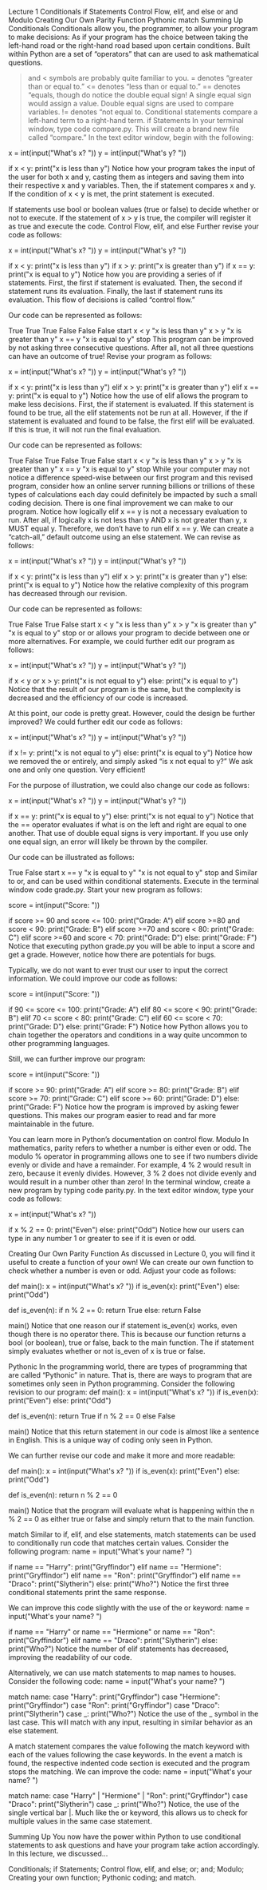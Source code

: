 Lecture 1
Conditionals
if Statements
Control Flow, elif, and else
or
and
Modulo
Creating Our Own Parity Function
Pythonic
match
Summing Up
Conditionals
Conditionals allow you, the programmer, to allow your program to make decisions: As if your program has the choice between taking the left-hand road or the right-hand road based upon certain conditions.
Built within Python are a set of “operators” that can are used to ask mathematical questions.
> and < symbols are probably quite familiar to you.
>= denotes “greater than or equal to.”
<= denotes “less than or equal to.”
== denotes “equals, though do notice the double equal sign! A single equal sign would assign a value. Double equal signs are used to compare variables.
!= denotes “not equal to.
Conditional statements compare a left-hand term to a right-hand term.
if Statements
In your terminal window, type code compare.py. This will create a brand new file called “compare.”
In the text editor window, begin with the following:

x = int(input("What's x? "))
y = int(input("What's y? "))

if x < y:
    print("x is less than y")
Notice how your program takes the input of the user for both x and y, casting them as integers and saving them into their respective x and y variables. Then, the if statement compares x and y. If the condition of x < y is met, the print statement is executed.

If statements use bool or boolean values (true or false) to decide whether or not to execute. If the statement of x > y is true, the compiler will register it as true and execute the code.
Control Flow, elif, and else
Further revise your code as follows:

x = int(input("What's x? "))
y = int(input("What's y? "))

if x < y:
    print("x is less than y")
if x > y:
    print("x is greater than y")
if x == y:
    print("x is equal to y")
Notice how you are providing a series of if statements. First, the first if statement is evaluated. Then, the second if statement runs its evaluation. Finally, the last if statement runs its evaluation. This flow of decisions is called “control flow.”

Our code can be represented as follows:

True
True
True
False
False
False
start
x < y
"x is less than y"
x > y
"x is greater than y"
x == y
"x is equal to y"
stop
This program can be improved by not asking three consecutive questions. After all, not all three questions can have an outcome of true! Revise your program as follows:

x = int(input("What's x? "))
y = int(input("What's y? "))

if x < y:
    print("x is less than y")
elif x > y:
    print("x is greater than y")
elif x == y:
    print("x is equal to y")
Notice how the use of elif allows the program to make less decisions. First, the if statement is evaluated. If this statement is found to be true, all the elif statements not be run at all. However, if the if statement is evaluated and found to be false, the first elif will be evaluated. If this is true, it will not run the final evaluation.

Our code can be represented as follows:

True
False
True
False
True
False
start
x < y
"x is less than y"
x > y
"x is greater than y"
x == y
"x is equal to y"
stop
While your computer may not notice a difference speed-wise between our first program and this revised program, consider how an online server running billions or trillions of these types of calculations each day could definitely be impacted by such a small coding decision.
There is one final improvement we can make to our program. Notice how logically elif x == y is not a necessary evaluation to run. After all, if logically x is not less than y AND x is not greater than y, x MUST equal y. Therefore, we don’t have to run elif x == y. We can create a “catch-all,” default outcome using an else statement. We can revise as follows:

x = int(input("What's x? "))
y = int(input("What's y? "))

if x < y:
    print("x is less than y")
elif x > y:
    print("x is greater than y")
else:
    print("x is equal to y")
Notice how the relative complexity of this program has decreased through our revision.

Our code can be represented as follows:

True
False
True
False
start
x < y
"x is less than y"
x > y
"x is greater than y"
"x is equal to y"
stop
or
or allows your program to decide between one or more alternatives. For example, we could further edit our program as follows:

x = int(input("What's x? "))
y = int(input("What's y? "))

if x < y or x > y:
    print("x is not equal to y")
else:
    print("x is equal to y")
Notice that the result of our program is the same, but the complexity is decreased and the efficiency of our code is increased.

At this point, our code is pretty great. However, could the design be further improved? We could further edit our code as follows:

x = int(input("What's x? "))
y = int(input("What's y? "))

if x != y:
    print("x is not equal to y")
else:
    print("x is equal to y")
Notice how we removed the or entirely, and simply asked “is x not equal to y?” We ask one and only one question. Very efficient!

For the purpose of illustration, we could also change our code as follows:

x = int(input("What's x? "))
y = int(input("What's y? "))

if x == y:
    print("x is equal to y")
else:
    print("x is not equal to y")
Notice that the == operator evaluates if what is on the left and right are equal to one another. That use of double equal signs is very important. If you use only one equal sign, an error will likely be thrown by the compiler.

Our code can be illustrated as follows:

True
False
start
x == y
"x is equal to y"
"x is not equal to y"
stop
and
Similar to or, and can be used within conditional statements.
Execute in the terminal window code grade.py. Start your new program as follows:

score = int(input("Score: "))

if score >= 90 and score <= 100:
    print("Grade: A")
elif score >=80 and score < 90:
    print("Grade: B")
elif score >=70 and score < 80:
    print("Grade: C")
elif score >=60 and score < 70:
    print("Grade: D")
else:
    print("Grade: F")
Notice that executing python grade.py you will be able to input a score and get a grade. However, notice how there are potentials for bugs.

Typically, we do not want to ever trust our user to input the correct information. We could improve our code as follows:

  score = int(input("Score: "))

  if 90 <= score <= 100:
      print("Grade: A")
  elif 80 <= score < 90:
      print("Grade: B")
  elif 70 <= score < 80:
      print("Grade: C")
  elif 60 <= score < 70:
      print("Grade: D")
  else:
      print("Grade: F")
Notice how Python allows you to chain together the operators and conditions in a way quite uncommon to other programming languages.

Still, we can further improve our program:

score = int(input("Score: "))

if score >= 90:
    print("Grade: A")
elif score >= 80:
    print("Grade: B")
elif score >= 70:
    print("Grade: C")
elif score >= 60:
    print("Grade: D")
else:
    print("Grade: F")
Notice how the program is improved by asking fewer questions. This makes our program easier to read and far more maintainable in the future.

You can learn more in Python’s documentation on control flow.
Modulo
In mathematics, parity refers to whether a number is either even or odd.
The modulo % operator in programming allows one to see if two numbers divide evenly or divide and have a remainder.
For example, 4 % 2 would result in zero, because it evenly divides. However, 3 % 2 does not divide evenly and would result in a number other than zero!
In the terminal window, create a new program by typing code parity.py. In the text editor window, type your code as follows:

x = int(input("What's x? "))

if x % 2 == 0:
    print("Even")
else:
    print("Odd")
Notice how our users can type in any number 1 or greater to see if it is even or odd.

Creating Our Own Parity Function
As discussed in Lecture 0, you will find it useful to create a function of your own!
We can create our own function to check whether a number is even or odd. Adjust your code as follows:

def main():
    x = int(input("What's x? "))
    if is_even(x):
        print("Even")
    else:
        print("Odd")


def is_even(n):
    if n % 2 == 0:
        return True
    else:
        return False


main()
Notice that one reason our if statement is_even(x) works, even though there is no operator there. This is because our function returns a bool (or boolean), true or false, back to the main function. The if statement simply evaluates whether or not is_even of x is true or false.

Pythonic
In the programming world, there are types of programming that are called “Pythonic” in nature. That is, there are ways to program that are sometimes only seen in Python programming. Consider the following revision to our program:
def main():
    x = int(input("What's x? "))
    if is_even(x):
        print("Even")
    else:
        print("Odd")


def is_even(n):
    return True if n % 2 == 0 else False


main()
Notice that this return statement in our code is almost like a sentence in English. This is a unique way of coding only seen in Python.

We can further revise our code and make it more and more readable:

def main():
    x = int(input("What's x? "))
    if is_even(x):
        print("Even")
    else:
        print("Odd")


def is_even(n):
    return n % 2 == 0


main()
Notice that the program will evaluate what is happening within the n % 2 == 0 as either true or false and simply return that to the main function.

match
Similar to if, elif, and else statements, match statements can be used to conditionally run code that matches certain values.
Consider the following program:
  name = input("What's your name? ")

  if name == "Harry":
      print("Gryffindor")
  elif name == "Hermione":
      print("Gryffindor")
  elif name == "Ron": 
      print("Gryffindor")
  elif name == "Draco":
      print("Slytherin")
  else:
      print("Who?")
Notice the first three conditional statements print the same response.

We can improve this code slightly with the use of the or keyword:
  name = input("What's your name? ")

  if name == "Harry" or name == "Hermione" or name == "Ron": 
      print("Gryffindor")
  elif name == "Draco":
      print("Slytherin")
  else:
      print("Who?")
Notice the number of elif statements has decreased, improving the readability of our code.

Alternatively, we can use match statements to map names to houses. Consider the following code:
  name = input("What's your name? ")

  match name: 
      case "Harry":
          print("Gryffindor")
      case "Hermione":
          print("Gryffindor")
      case "Ron": 
          print("Gryffindor")
      case "Draco":
          print("Slytherin")
      case _:
          print("Who?")
Notice the use of the _ symbol in the last case. This will match with any input, resulting in similar behavior as an else statement.

A match statement compares the value following the match keyword with each of the values following the case keywords. In the event a match is found, the respective indented code section is executed and the program stops the matching.
We can improve the code:
  name = input("What's your name? ")

  match name: 
      case "Harry" | "Hermione" | "Ron":
          print("Gryffindor")
      case "Draco":
          print("Slytherin")
      case _:
          print("Who?")
Notice, the use of the single vertical bar |. Much like the or keyword, this allows us to check for multiple values in the same case statement.

Summing Up
You now have the power within Python to use conditional statements to ask questions and have your program take action accordingly. In this lecture, we discussed…

Conditionals;
if Statements;
Control flow, elif, and else;
or;
and;
Modulo;
Creating your own function;
Pythonic coding;
and match.